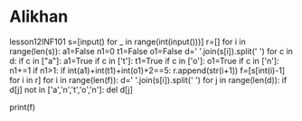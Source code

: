 # Alikhan
lesson12INF101
s=[input() for _ in range(int(input()))]
r=[]
for i in range(len(s)):
    a1=False
    n1=0
    t1=False
    o1=False
    d=' '.join(s[i]).split(' ')
    for c in d:
        if c in ["a"]:
            a1=True
        if c in ['t']:
            t1=True
        if c in ['o']:
            o1=True
        if c in ['n']:
            n1+=1
    if n1>1:
        if int(a1)+int(t1)+int(o1)+2==5:
            r.append(str(i+1))
f=[s[int(i)-1] for i in r]
for i in range(len(f)):
    d=' '.join(s[i]).split(' ')
        for j in range(len(d)):
            if d[j] not in ['a','n','t','o','n']:
                del d[j]
            
print(f)
